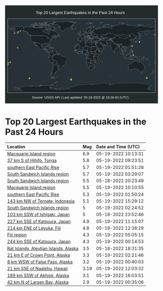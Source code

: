 ![Map](./map.png)

# Top 20 Largest Earthquakes in the Past 24 Hours

| Location | Mag | Date and Time (UTC) |
|:---|:---|:---|
| [Macquarie Island region](https://earthquake.usgs.gov/earthquakes/eventpage/us6000hm9j) | 6.9 | 05-19-2022 10:13:31 |
| [37 km S of Hihifo, Tonga](https://earthquake.usgs.gov/earthquakes/eventpage/us6000hm95) | 5.8 | 05-19-2022 09:23:51 |
| [southern East Pacific Rise](https://earthquake.usgs.gov/earthquakes/eventpage/us6000hm6e) | 5.7 | 05-19-2022 01:51:28 |
| [South Sandwich Islands region](https://earthquake.usgs.gov/earthquakes/eventpage/us6000hm6v) | 5.7 | 05-19-2022 03:29:07 |
| [South Sandwich Islands region](https://earthquake.usgs.gov/earthquakes/eventpage/us6000hm4d) | 5.5 | 05-18-2022 20:23:49 |
| [Macquarie Island region](https://earthquake.usgs.gov/earthquakes/eventpage/us6000hm9e) | 5.5 | 05-19-2022 10:10:55 |
| [southern East Pacific Rise](https://earthquake.usgs.gov/earthquakes/eventpage/us6000hm6c) | 5.3 | 05-19-2022 01:50:24 |
| [143 km NW of Ternate, Indonesia](https://earthquake.usgs.gov/earthquakes/eventpage/us6000hmci) | 5.1 | 05-19-2022 15:29:12 |
| [South Sandwich Islands region](https://earthquake.usgs.gov/earthquakes/eventpage/us6000hm6g) | 5 | 05-19-2022 02:24:52 |
| [103 km SSW of Ishigaki, Japan](https://earthquake.usgs.gov/earthquakes/eventpage/us6000hm5u) | 5 | 05-18-2022 23:52:46 |
| [227 km SSE of Katsuura, Japan](https://earthquake.usgs.gov/earthquakes/eventpage/us6000hmaz) | 4.9 | 05-19-2022 11:15:07 |
| [214 km ENE of Levuka, Fiji](https://earthquake.usgs.gov/earthquakes/eventpage/us6000hmbh) | 4.8 | 05-19-2022 12:38:29 |
| [Fiji region](https://earthquake.usgs.gov/earthquakes/eventpage/us6000hm83) | 4.3 | 05-19-2022 05:05:15 |
| [244 km SSE of Katsuura, Japan](https://earthquake.usgs.gov/earthquakes/eventpage/us6000hm5w) | 4.3 | 05-19-2022 00:14:53 |
| [Rat Islands, Aleutian Islands, Alaska](https://earthquake.usgs.gov/earthquakes/eventpage/ak0226cj2f2x) | 3.5 | 05-18-2022 18:31:35 |
| [21 km E of Crown Point, Alaska](https://earthquake.usgs.gov/earthquakes/eventpage/ak0226dx0pdp) | 3.3 | 05-19-2022 02:21:46 |
| [8 km WSW of False Pass, Alaska](https://earthquake.usgs.gov/earthquakes/eventpage/us6000hm62) | 3.2 | 05-19-2022 00:40:03 |
| [21 km SSE of Naalehu, Hawaii](https://earthquake.usgs.gov/earthquakes/eventpage/hv73017147) | 3.19 | 05-19-2022 12:03:32 |
| [189 km SSW of Akhiok, Alaska](https://earthquake.usgs.gov/earthquakes/eventpage/ak0226e59228) | 3.1 | 05-19-2022 16:03:51 |
| [42 km N of Larsen Bay, Alaska](https://earthquake.usgs.gov/earthquakes/eventpage/ak0226dvwr7d) | 2.9 | 05-19-2022 00:35:06 |

